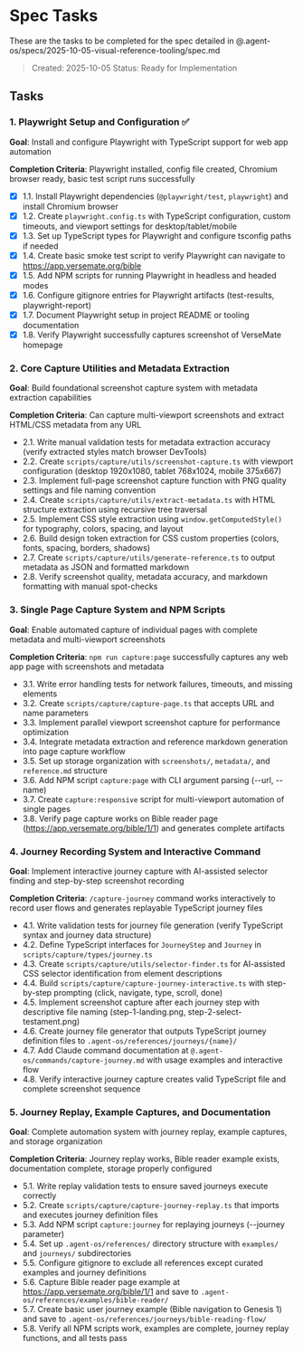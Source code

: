 # Spec Tasks

These are the tasks to be completed for the spec detailed in @.agent-os/specs/2025-10-05-visual-reference-tooling/spec.md

> Created: 2025-10-05
> Status: Ready for Implementation

## Tasks

### 1. Playwright Setup and Configuration ✅

**Goal**: Install and configure Playwright with TypeScript support for web app automation

**Completion Criteria**: Playwright installed, config file created, Chromium browser ready, basic test script runs successfully

- [x] 1.1. Install Playwright dependencies (`@playwright/test`, `playwright`) and install Chromium browser
- [x] 1.2. Create `playwright.config.ts` with TypeScript configuration, custom timeouts, and viewport settings for desktop/tablet/mobile
- [x] 1.3. Set up TypeScript types for Playwright and configure tsconfig paths if needed
- [x] 1.4. Create basic smoke test script to verify Playwright can navigate to https://app.versemate.org/bible
- [x] 1.5. Add NPM scripts for running Playwright in headless and headed modes
- [x] 1.6. Configure gitignore entries for Playwright artifacts (test-results, playwright-report)
- [x] 1.7. Document Playwright setup in project README or tooling documentation
- [x] 1.8. Verify Playwright successfully captures screenshot of VerseMate homepage

### 2. Core Capture Utilities and Metadata Extraction

**Goal**: Build foundational screenshot capture system with metadata extraction capabilities

**Completion Criteria**: Can capture multi-viewport screenshots and extract HTML/CSS metadata from any URL

- 2.1. Write manual validation tests for metadata extraction accuracy (verify extracted styles match browser DevTools)
- 2.2. Create `scripts/capture/utils/screenshot-capture.ts` with viewport configuration (desktop 1920x1080, tablet 768x1024, mobile 375x667)
- 2.3. Implement full-page screenshot capture function with PNG quality settings and file naming convention
- 2.4. Create `scripts/capture/utils/extract-metadata.ts` with HTML structure extraction using recursive tree traversal
- 2.5. Implement CSS style extraction using `window.getComputedStyle()` for typography, colors, spacing, and layout
- 2.6. Build design token extraction for CSS custom properties (colors, fonts, spacing, borders, shadows)
- 2.7. Create `scripts/capture/utils/generate-reference.ts` to output metadata as JSON and formatted markdown
- 2.8. Verify screenshot quality, metadata accuracy, and markdown formatting with manual spot-checks

### 3. Single Page Capture System and NPM Scripts

**Goal**: Enable automated capture of individual pages with complete metadata and multi-viewport screenshots

**Completion Criteria**: `npm run capture:page` successfully captures any web app page with screenshots and metadata

- 3.1. Write error handling tests for network failures, timeouts, and missing elements
- 3.2. Create `scripts/capture/capture-page.ts` that accepts URL and name parameters
- 3.3. Implement parallel viewport screenshot capture for performance optimization
- 3.4. Integrate metadata extraction and reference markdown generation into page capture workflow
- 3.5. Set up storage organization with `screenshots/`, `metadata/`, and `reference.md` structure
- 3.6. Add NPM script `capture:page` with CLI argument parsing (--url, --name)
- 3.7. Create `capture:responsive` script for multi-viewport automation of single pages
- 3.8. Verify page capture works on Bible reader page (https://app.versemate.org/bible/1/1) and generates complete artifacts

### 4. Journey Recording System and Interactive Command

**Goal**: Implement interactive journey capture with AI-assisted selector finding and step-by-step screenshot recording

**Completion Criteria**: `/capture-journey` command works interactively to record user flows and generates replayable TypeScript journey files

- 4.1. Write validation tests for journey file generation (verify TypeScript syntax and journey data structure)
- 4.2. Define TypeScript interfaces for `JourneyStep` and `Journey` in `scripts/capture/types/journey.ts`
- 4.3. Create `scripts/capture/utils/selector-finder.ts` for AI-assisted CSS selector identification from element descriptions
- 4.4. Build `scripts/capture/capture-journey-interactive.ts` with step-by-step prompting (click, navigate, type, scroll, done)
- 4.5. Implement screenshot capture after each journey step with descriptive file naming (step-1-landing.png, step-2-select-testament.png)
- 4.6. Create journey file generator that outputs TypeScript journey definition files to `.agent-os/references/journeys/{name}/`
- 4.7. Add Claude command documentation at `@.agent-os/commands/capture-journey.md` with usage examples and interactive flow
- 4.8. Verify interactive journey capture creates valid TypeScript file and complete screenshot sequence

### 5. Journey Replay, Example Captures, and Documentation

**Goal**: Complete automation system with journey replay, example captures, and storage organization

**Completion Criteria**: Journey replay works, Bible reader example exists, documentation complete, storage properly configured

- 5.1. Write replay validation tests to ensure saved journeys execute correctly
- 5.2. Create `scripts/capture/capture-journey-replay.ts` that imports and executes journey definition files
- 5.3. Add NPM script `capture:journey` for replaying journeys (--journey parameter)
- 5.4. Set up `.agent-os/references/` directory structure with `examples/` and `journeys/` subdirectories
- 5.5. Configure gitignore to exclude all references except curated examples and journey definitions
- 5.6. Capture Bible reader page example at https://app.versemate.org/bible/1/1 and save to `.agent-os/references/examples/bible-reader/`
- 5.7. Create basic user journey example (Bible navigation to Genesis 1) and save to `.agent-os/references/journeys/bible-reading-flow/`
- 5.8. Verify all NPM scripts work, examples are complete, journey replay functions, and all tests pass
